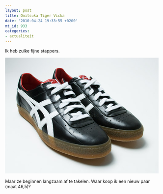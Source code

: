 ```yaml
---
layout: post
title: Onitsuka Tiger Vicka
date: '2010-04-24 19:33:55 +0200'
mt_id: 933
categories:
- actualiteit
---
```

Ik heb zulke fijne stappers.

<img alt="Onitsuka Tiger Vicka" src="/images/onitsuka-tiger-2009-february-29.jpg" width="500" height="377" />

Maar ze beginnen langzaam af te takelen. Waar koop ik een nieuw paar (maat 46,5)?

